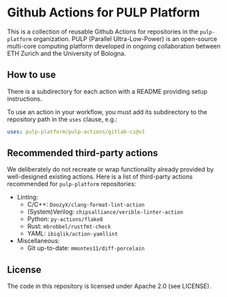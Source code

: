 # Github Actions for PULP Platform

This is a collection of reusable Github Actions for repositories in the `pulp-platform` organization. PULP (Parallel Ultra-Low-Power) is an open-source multi-core computing platform developed in ongoing collaboration between ETH Zurich and the University of Bologna.

## How to use

There is a subdirectory for each action with a README providing setup instructions.

To use an action in your workflow, you must add its subdirectory to the repository path in the `uses` clause, e.g.:

```yaml
uses: pulp-platform/pulp-actions/gitlab-ci@v1
```

## Recommended third-party actions

We deliberately do not recreate or wrap functionality already provided by well-designed existing actions. Here is a list of third-party actions recommended for `pulp-platform` repositories:

* Linting:
    * C/C++: `DoozyX/clang-format-lint-action`
    * (System)Verilog: `chipsalliance/verible-linter-action`
    * Python: `py-actions/flake8`
    * Rust: `mbrobbel/rustfmt-check`
    * YAML: `ibiqlik/action-yamllint`
* Miscellaneous:
    * Git up-to-date: `mmontes11/diff-porcelain`

## License

The code in this repository is licensed under Apache 2.0 (see LICENSE).
